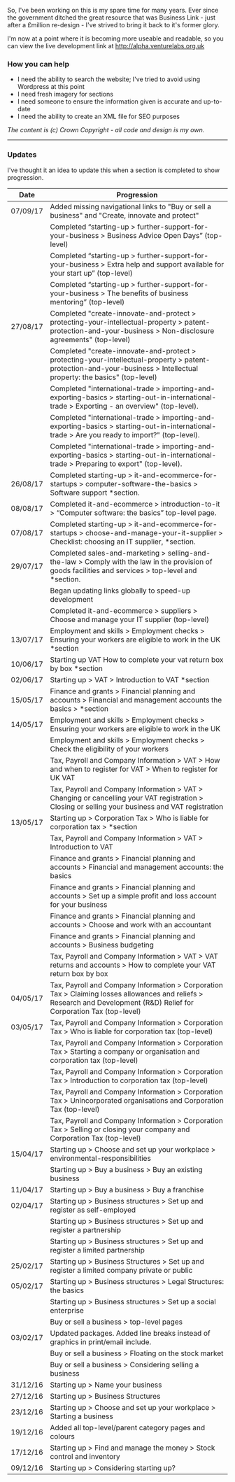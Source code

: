 So, I've been working on this is my spare time for many years. Ever since the government ditched the great resource that was Business Link - just after a £million re-design - I've strived to bring it back to it's former glory.

I'm now at a point where it is becoming more useable and readable, so you can view the live development link at http://alpha.venturelabs.org.uk

### How you can help

- I need the ability to search the website; I've tried to avoid using Wordpress at this point
- I need fresh imagery for sections
- I need someone to ensure the information given is accurate and up-to-date
- I need the ability to create an XML file for SEO purposes


_The content is (c) Crown Copyright - all code and design is my own._

---

### Updates

I've thought it an idea to update this when a section is completed to show progression.

| Date     | Progression                                                                                                                                                             |
|----------|-------------------------------------------------------------------------------------------------------------------------------------------------------------------------|
| 07/09/17 | Added missing navigational links to "Buy or sell a business" and "Create, innovate and protect"																         |
|		   | Completed “starting-up > further-support-for-your-business > Business Advice Open Days” (top-level) 																	 |
|		   | Completed “starting-up > further-support-for-your-business > Extra help and support available for your start up” (top-level) 											 |
|		   | Completed “starting-up > further-support-for-your-business > The benefits of business mentoring” (top-level) 															 |
| 27/08/17 | Completed "create-innovate-and-protect > protecting-your-intellectual-property > patent-protection-and-your-business > Non-disclosure agreements" (top-level)           |
|          | Completed "create-innovate-and-protect > protecting-your-intellectual-property > patent-protection-and-your-business > Intellectual property: the basics" (top-level)   |
|          | Completed "international-trade > importing-and-exporting-basics > starting-out-in-international-trade > Exporting - an overview" (top-level).							 |
|          | Completed "international-trade > importing-and-exporting-basics > starting-out-in-international-trade > Are you ready to import?" (top-level). 						 |
|          | Completed "international-trade > importing-and-exporting-basics > starting-out-in-international-trade > Preparing to export" (top-level). 								 |
| 26/08/17 | Completed starting-up > it-and-ecommerce-for-startups > computer-software-the-basics > Software support *section.										                 |
| 08/08/17 | Completed it-and-ecommerce > introduction-to-it > “Computer software: the basics” top-level page.										                                 |
| 07/08/17 | Completed starting-up > it-and-ecommerce-for-startups > choose-and-manage-your-it-supplier > Checklist: choosing an IT supplier, *section.                              |
| 29/07/17 | Completed sales-and-marketing > selling-and-the-law > Comply with the law in the provision of goods facilities and services > top-level and *section.                   |
|          | Began updating links globally to speed-up development                                                                                                                   |
|		   | Completed it-and-ecommerce > suppliers > Choose and manage your IT supplier (top-level) 																				 |
| 13/07/17 | Employment and skills > Employment checks > Ensuring your workers are eligible to work in the UK *section                                                               |
| 10/06/17 | Starting up VAT How to complete your vat return box by box *section                                                                                                     |
| 02/06/17 | Starting up > VAT > Introduction to VAT *section                                                                                                                        |
| 15/05/17 | Finance and grants > Financial planning and accounts > Financial and management accounts the basics > *section                                                          |
| 14/05/17 | Employment and skills > Employment checks > Ensuring your workers are eligible to work in the UK                                                                        |
|          | Employment and skills > Employment checks > Check the eligibility of your workers                                                                                       |
|          | Tax, Payroll and Company Information > VAT > How and when to register for VAT > When to register for UK VAT                                                             |
|          | Tax, Payroll and Company Information > VAT > Changing or cancelling your VAT registration > Closing or selling your business and VAT registration                       |
| 13/05/17 | Starting up > Corporation Tax > Who is liable for corporation tax > *section                                                                                            |
|          | Tax, Payroll and Company Information > VAT > Introduction to VAT                                                                                                        |
|          | Finance and grants > Financial planning and accounts > Financial and management accounts: the basics                                                                    |
|          | Finance and grants > Financial planning and accounts > Set up a simple profit and loss account for your business                                                        |
|          | Finance and grants > Financial planning and accounts > Choose and work with an accountant                                                                               |
|          | Finance and grants > Financial planning and accounts > Business budgeting                                                                                               |
|          | Tax, Payroll and Company Information > VAT > VAT returns and accounts > How to complete your VAT return box by box                                                      |
| 04/05/17 | Tax, Payroll and Company Information > Corporation Tax > Claiming losses allowances and reliefs > Research and Development (R&D) Relief for Corporation Tax (top-level) |
| 03/05/17 | Tax, Payroll and Company Information > Corporation Tax > Who is liable for corporation tax (top-level)                                                                  |
|          | Tax, Payroll and Company Information > Corporation Tax > Starting a company or organisation and corporation tax (top-level)                                             |
|          | Tax, Payroll and Company Information > Corporation Tax > Introduction to corporation tax (top-level)                                                                    |
|          | Tax, Payroll and Company Information > Corporation Tax > Unincorporated organisations and Corporation Tax (top-level)                                                   |
|          | Tax, Payroll and Company Information > Corporation Tax > Selling or closing your company and Corporation Tax (top-level)                                                |
| 15/04/17 | Starting up > Choose and set up your workplace > environmental-responsibilities                                                                                         |
|          | Starting up > Buy a business > Buy an existing business                                                                                                                 |
| 11/04/17 | Starting up > Buy a business > Buy a franchise                                                                                                                          |
| 02/04/17 | Starting up > Business structures > Set up and register as self-employed                                                                                                |
|          | Starting up > Business structures > Set up and register a partnership                                                                                                   |
|          | Starting up > Business structures > Set up and register a limited partnership                                                                                           |
| 25/02/17 | Starting up > Business Structures > Set up and register a limited company private or public                                                                             |
| 05/02/17 | Starting up > Business structures > Legal Structures: the basics                                                                                                        |
|          | Starting up > Business structures > Set up a social enterprise                                                                                                          |
|          | Buy or sell a business > top-level pages                                                                                                                                |
| 03/02/17 | Updated packages. Added line breaks instead of graphics in print/email include.                                                                                         |
|          | Buy or sell a business > Floating on the stock market                                                                                                                   |
|          | Buy or sell a business > Considering selling a business                                                                                                                 |
| 31/12/16 | Starting up > Name your business                                                                                                                                        |
| 27/12/16 | Starting up > Business Structures                                                                                                                                       |
| 23/12/16 | Starting up > Choose and set up your workplace > Starting a business                                                                                                    |
| 19/12/16 | Added all top-level/parent category pages and colours                                                                                                                   |
| 17/12/16 | Starting up > Find and manage the money > Stock control and inventory                                                                                                   |
| 09/12/16 | Starting up > Considering starting up?                                                                                                                                  |
